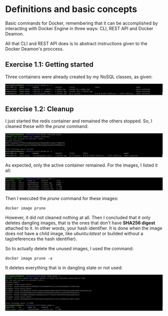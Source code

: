 # Definitions and basic concepts
Basic commands for Docker, remembering that it can be accomplished by interacting with Docker Engine in three ways: CLI, REST API and Docker Deamon.

All that CLI and REST API does is to abstract instructions given to the Docker Deamon's proccess.

## Exercise 1.1: Getting started
Three containers were already created by my NoSQL classes, as given:

![alt text](image.png "listing containers")

## Exercise 1.2: Cleanup
I just started the redis container and remained the others stopped. So, I cleaned these with the *prune* command:

![alt text](image-1.png)

As expected, only the active container remained. For the images, I listed it all:

![alt text](image-2.png)

Then I executed the *prune* command for these images:
~~~console
docker image prune
~~~
However, it did not cleaned nothing at all. Then I concluded that it only deletes dangling images, that is the ones that don't have **SHA256 digest** attached to it. In other words, your hash identifier. It is done when the image does not have a child image, like *ubuntu:latest* or builded without a tag(references the hash identifier).

So to actually delete the unused images, I used the command:
~~~console
docker image prune -a
~~~
It deletes everything that is in dangling state or not used:

![alt text](image-3.png)
